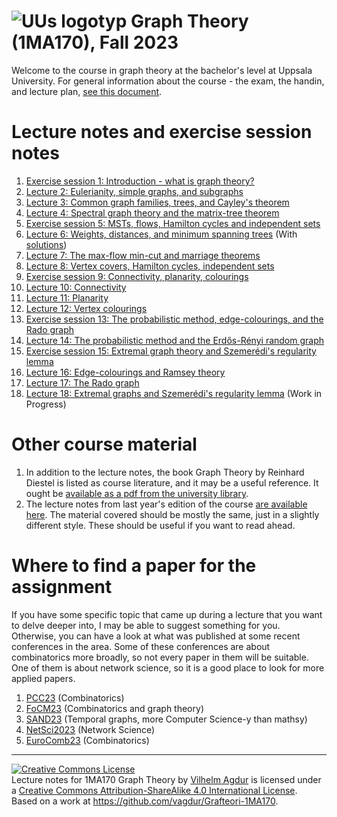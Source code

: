 # ![UUs logotyp](./graphics/UU_logo_color.png "UU logotype") Graph Theory (1MA170), Fall 2023

Welcome to the course in graph theory at the bachelor's level at Uppsala University. For general information about the course - the exam, the handin, and lecture plan, [see this document](https://vagdur.github.io/Grafteori-1MA170/course-information.pdf).

# Lecture notes and exercise session notes

1. [Exercise session 1: Introduction - what is graph theory?](https://vagdur.github.io/Grafteori-1MA170/exercise_session1.pdf)
2. [Lecture 2: Eulerianity, simple graphs, and subgraphs](https://vagdur.github.io/Grafteori-1MA170/lecture2.pdf)
3. [Lecture 3: Common graph families, trees, and Cayley's theorem](https://vagdur.github.io/Grafteori-1MA170/lecture3.pdf)
4. [Lecture 4: Spectral graph theory and the matrix-tree theorem](https://vagdur.github.io/Grafteori-1MA170/lecture4.pdf)
5. [Exercise session 5: MSTs, flows, Hamilton cycles and independent sets](https://vagdur.github.io/Grafteori-1MA170/exercise_session5.pdf) 
6. [Lecture 6: Weights, distances, and minimum spanning trees](https://vagdur.github.io/Grafteori-1MA170/lecture6.pdf) (With [solutions](https://vagdur.github.io/Grafteori-1MA170/lecture6_solutions.pdf))
7. [Lecture 7: The max-flow min-cut and marriage theorems](https://vagdur.github.io/Grafteori-1MA170/lecture7.pdf)
8. [Lecture 8: Vertex covers, Hamilton cycles, independent sets](https://vagdur.github.io/Grafteori-1MA170/lecture8.pdf)
9. [Exercise session 9: Connectivity, planarity, colourings](https://vagdur.github.io/Grafteori-1MA170/exercise_session9.pdf) 
10. [Lecture 10: Connectivity](https://vagdur.github.io/Grafteori-1MA170/lecture10.pdf)
11. [Lecture 11: Planarity](https://vagdur.github.io/Grafteori-1MA170/lecture11.pdf)
12. [Lecture 12: Vertex colourings](https://vagdur.github.io/Grafteori-1MA170/lecture12.pdf)
13. [Exercise session 13: The probabilistic method, edge-colourings, and the Rado graph](https://vagdur.github.io/Grafteori-1MA170/exercise_session13.pdf)
14. [Lecture 14: The probabilistic method and the Erdős-Rényi random graph](https://vagdur.github.io/Grafteori-1MA170/lecture14.pdf)
15. [Exercise session 15: Extremal graph theory and Szemerédi's regularity lemma](https://vagdur.github.io/Grafteori-1MA170/exercise_session15.pdf)
16. [Lecture 16: Edge-colourings and Ramsey theory](https://vagdur.github.io/Grafteori-1MA170/lecture16.pdf)
17. [Lecture 17: The Rado graph](https://vagdur.github.io/Grafteori-1MA170/lecture17.pdf)
18. [Lecture 18: Extremal graphs and Szemerédi's regularity lemma](https://vagdur.github.io/Grafteori-1MA170/lecture18.pdf) (Work in Progress)

# Other course material

1. In addition to the lecture notes, the book Graph Theory by Reinhard Diestel is listed as course literature, and it may be a useful reference. It ought be [available as a pdf from the university library](https://uub.primo.exlibrisgroup.com/discovery/search?tab=Everything&search_scope=MyInst_and_CI&vid=46LIBRIS_UUB:UUB&offset=0&lang=sv&query=isbn,contains,9783642142789).
2. The lecture notes from last year's edition of the course [are available here](https://vagdur.github.io/Grafteori-1MA170/lectureNotes2022.pdf). The material covered should be mostly the same, just in a slightly different style. These should be useful if you want to read ahead.

# Where to find a paper for the assignment

If you have some specific topic that came up during a lecture that you want to delve deeper into, I may be able to suggest something for you. Otherwise, you can have a look at what was published at some recent conferences in the area. Some of these conferences are about combinatorics more broadly, so not every paper in them will be suitable. One of them is about network science, so it is a good place to look for more applied papers.

1. [PCC23](https://sites.google.com/view/pcc2023) (Combinatorics)
2. [FoCM23](https://focm2023.pages.math.cnrs.fr/workshops/workshop-1/item/110-workshop-1-3.html) (Combinatorics and graph theory)
3. [SAND23](https://sand-conf.org/) (Temporal graphs, more Computer Science-y than mathsy)
4. [NetSci2023](https://netsci2023.wixsite.com/netsci2023) (Network Science)
5. [EuroComb23](https://iuuk.mff.cuni.cz/events/conferences/eurocomb23/) (Combinatorics)

<hr />

<a rel="license" href="http://creativecommons.org/licenses/by-sa/4.0/"><img alt="Creative Commons License" style="border-width:0" src="https://i.creativecommons.org/l/by-sa/4.0/88x31.png" /></a><br /><span xmlns:dct="http://purl.org/dc/terms/" href="http://purl.org/dc/dcmitype/Text" property="dct:title" rel="dct:type">Lecture notes for 1MA170 Graph Theory</span> by <a xmlns:cc="http://creativecommons.org/ns#" href="https://github.com/vagdur" property="cc:attributionName" rel="cc:attributionURL">Vilhelm Agdur</a> is licensed under a <a rel="license" href="http://creativecommons.org/licenses/by-sa/4.0/">Creative Commons Attribution-ShareAlike 4.0 International License</a>.<br />Based on a work at <a xmlns:dct="http://purl.org/dc/terms/" href="https://github.com/vagdur/Grafteori-1MA170" rel="dct:source">https://github.com/vagdur/Grafteori-1MA170</a>.
